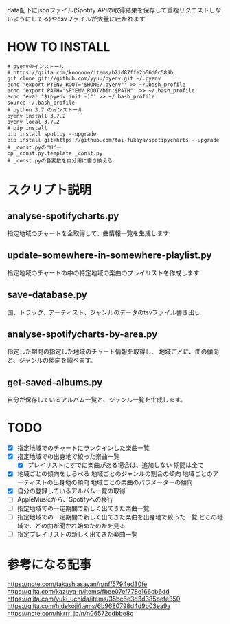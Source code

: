 data配下にjsonファイル(Spotify APIの取得結果を保存して重複リクエストしないようにしてる)やcsvファイルが大量に吐かれます

# HOW TO INSTALL
```
# pyenvのインストール
# https://qiita.com/koooooo/items/b21d87ffe2b56d0c589b
git clone git://github.com/yyuu/pyenv.git ~/.pyenv
echo 'export PYENV_ROOT="$HOME/.pyenv"' >> ~/.bash_profile
echo 'export PATH="$PYENV_ROOT/bin:$PATH"' >> ~/.bash_profile
echo 'eval "$(pyenv init -)"' >> ~/.bash_profile
source ~/.bash_profile
# python 3.7 のインストール
pyenv install 3.7.2
pyenv local 3.7.2
# pip install
pip install spotipy --upgrade
pip install git+https://github.com/tai-fukaya/spotipycharts --upgrade
# _const.pyのコピー
cp _const.py.template _const.py
# _const.pyの各変数を自分用に書き換える
```

# スクリプト説明
## analyse-spotifycharts.py
指定地域のチャートを全取得して、曲情報一覧を生成します
## update-somewhere-in-somewhere-playlist.py
指定地域のチャートの中の特定地域の楽曲のプレイリストを作成します
## save-database.py
国、トラック、アーティスト、ジャンルのデータのtsvファイル書き出し
## analyse-spotifycharts-by-area.py
指定した期間の指定した地域のチャート情報を取得し、
地域ごとに、曲の傾向と、ジャンルの傾向を調べます。
## get-saved-albums.py
自分が保存しているアルバム一覧と、ジャンル一覧を生成します。

# TODO
- [x] 指定地域でのチャートにランクインした楽曲一覧
- [x] 指定地域での出身地で絞った楽曲一覧
    - [x] プレイリストにすでに楽曲がある場合は、追加しない
期間は全て
- [x] 地域ごとの傾向をしらべる
地域ごとのジャンルの割合の傾向
地域ごとのアーティストの出身地の傾向
地域ごとの楽曲のパラメーターの傾向
- [x] 自分の登録しているアルバム一覧の取得
- [ ] AppleMusicから、Spotifyへの移行
- [ ] 指定地域での一定期間で新しく出てきた楽曲一覧
- [ ] 指定地域での一定期間で新しく出てきた楽曲を出身地で絞った一覧
どこの地域で、どの曲が聞かれ始めたのかを見る
- [ ] 指定プレイリストの新しく出てきた楽曲一覧

# 参考になる記事
https://note.com/takashiasayan/n/nff5794ed30fe  
https://qiita.com/kazuya-n/items/fbee07ef778e166cb6dd  
https://qiita.com/yuki_uchida/items/35bc6e3d3d385befe350  
https://qiita.com/hidekoji/items/6b9680798d4d9b03ea9a  
https://note.com/hkrrr_jp/n/n06572cdbbe8c  

